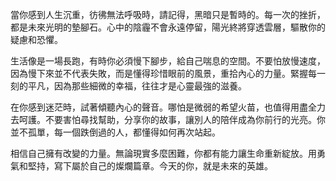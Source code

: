 當你感到人生沉重，彷彿無法呼吸時，請記得，黑暗只是暫時的。每一次的挫折，都是未來光明的墊腳石。心中的陰霾不會永遠停留，陽光終將穿透雲層，驅散你的疑慮和恐懼。

生活像是一場長跑，有時你必須慢下腳步，給自己喘息的空間。不要怕放慢速度，因為慢下來並不代表失敗，而是懂得珍惜眼前的風景，重拾內心的力量。緊握每一刻的平凡，因為那些細微的幸福，往往才是心靈最強的滋養。

在你感到迷茫時，試著傾聽內心的聲音。哪怕是微弱的希望火苗，也值得用盡全力去呵護。不要害怕尋找幫助，分享你的故事，讓別人的陪伴成為你前行的光亮。你並不孤單，每一個跌倒過的人，都懂得如何再次站起。

相信自己擁有改變的力量。無論現實多麼困難，你都有能力讓生命重新綻放。用勇氣和堅持，寫下屬於自己的燦爛篇章。今天的你，就是未來的英雄。